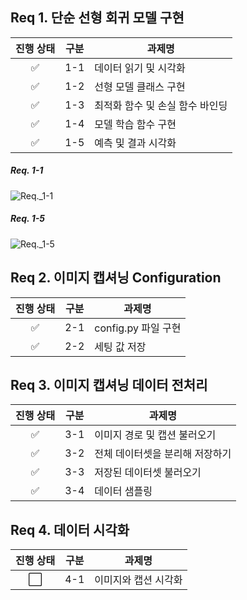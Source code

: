 ## Req 1. 단순 선형 회귀 모델 구현

| 진행 상태 | 구분 | 과제명                          |
| :-------: | ---- | ------------------------------- |
|     ✅     | 1-1  | 데이터 읽기 및 시각화           |
|     ✅     | 1-2  | 선형 모델 클래스 구현           |
|     ✅     | 1-3  | 최적화 함수 및 손실 함수 바인딩 |
|     ✅     | 1-4  | 모델 학습 함수 구현             |
|     ✅     | 1-5  | 예측 및 결과 시각화             |

##### Req. 1-1

![Req._1-1](/uploads/e1b88fb7386aa1688cd165130a60d5d2/Req._1-1.PNG)
<br>
##### Req. 1-5
![Req._1-5](/uploads/053dac512f3cda21d41ef2ab434380a7/Req._1-5.PNG)


## Req 2. 이미지 캡셔닝 Configuration

| 진행 상태 | 구분 | 과제명              |
| :-------: | ---- | ------------------- |
|     ✅     | 2-1  | config.py 파일 구현 |
|     ✅     | 2-2  | 세팅 값 저장        |



## Req 3. 이미지 캡셔닝 데이터 전처리

| 진행 상태 | 구분 | 과제명                          |
| :-------: | ---- | ------------------------------- |
|     ✅     | 3-1  | 이미지 경로 및 캡션 불러오기    |
|     ✅     | 3-2  | 전체 데이터셋을 분리해 저장하기 |
|     ✅     | 3-3  | 저장된 데이터셋 불러오기        |
|     ✅     | 3-4  | 데이터 샘플링                   |



## Req 4. 데이터 시각화

| 진행 상태 | 구분 | 과제명               |
| :-------: | ---- | -------------------- |
|     ⬜     | 4-1  | 이미지와 캡션 시각화 |

